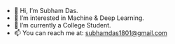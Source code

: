 - 👋 Hi, I’m Subham Das.
- 👀 I’m interested in Machine & Deep Learning.
- 🌱 I’m currently a College Student.
- 📫 You can reach me at: subhamdas1801@gmail.com

<!---
bhamsu/bhamsu is a ✨ special ✨ repository because its `README.md` (this file) appears on your GitHub profile.
You can click the Preview link to take a look at your changes.
--->
